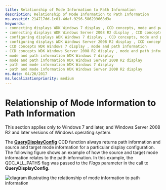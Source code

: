 ```yaml
---
title: Relationship of Mode Information to Path Information
description: Relationship of Mode Information to Path Information
ms.assetid: 214717dd-1c01-4daf-9296-586299668d3a
keywords:
- connecting displays WDK Windows 7 display , CCD concepts, mode and path information
- connecting displays WDK Windows Server 2008 R2 display , CCD concepts, mode and path information
- configuring displays WDK Windows 7 display , CCD concepts, mode and path information
- configuring displays WDK Windows Server 2008 R2 display , CCD concepts, mode and path information
- CCD concepts WDK Windows 7 display , mode and path information
- CCD concepts WDK Windows Server 2008 R2 display , mode and path information
- mode and path information WDK Windows 7 display
- mode and path information WDK Windows Server 2008 R2 display
- path and mode information WDK Windows 7 display
- path and mode information WDK Windows Server 2008 R2 display
ms.date: 04/20/2017
ms.localizationpriority: medium
---
```


# Relationship of Mode Information to Path Information


This section applies only to Windows 7 and later, and Windows Server 2008 R2 and later versions of Windows operating system.

The [**QueryDisplayConfig**](/windows/desktop/api/winuser/nf-winuser-querydisplayconfig) CCD function always returns path information and source and target mode information for a particular display configuration. The following figure shows an example of how the source and target mode information relates to the path information. In this example, the QDC\_ALL\_PATHS flag was passed to the *Flags* parameter in the call to **QueryDisplayConfig**.

![diagram illustrating the relationship of mode information to path information](images/displayconfigpathandmode.png)

 

